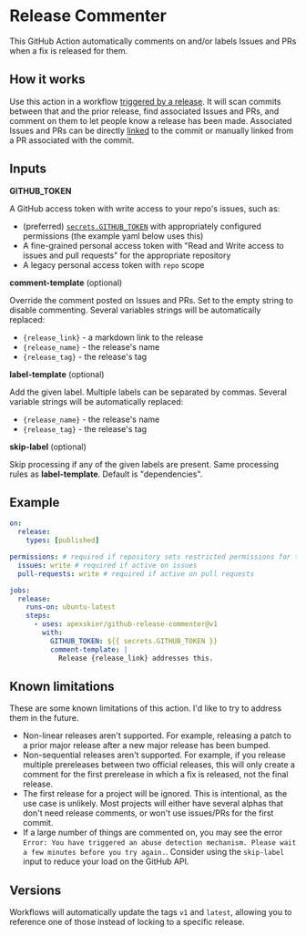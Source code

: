 # Release Commenter

This GitHub Action automatically comments on and/or labels Issues and PRs when a fix is released for them.

## How it works

Use this action in a workflow [triggered by a release](https://docs.github.com/en/free-pro-team@latest/actions/reference/events-that-trigger-workflows#release). It will scan commits between that and the prior release, find associated Issues and PRs, and comment on them to let people know a release has been made. Associated Issues and PRs can be directly [linked](https://docs.github.com/en/free-pro-team@latest/github/managing-your-work-on-github/linking-a-pull-request-to-an-issue) to the commit or manually linked from a PR associated with the commit.

## Inputs

**GITHUB_TOKEN**

A GitHub access token with write access to your repo's issues, such as:

- (preferred) [`secrets.GITHUB_TOKEN`](https://docs.github.com/en/free-pro-team@latest/actions/reference/authentication-in-a-workflow#about-the-github_token-secret) with appropriately configured permissions (the example yaml below uses this)
- A fine-grained personal access token with "Read and Write access to issues and pull requests" for the appropriate repository
- A legacy personal access token with `repo` scope

**comment-template** (optional)

Override the comment posted on Issues and PRs. Set to the empty string to disable commenting. Several variables strings will be automatically replaced:

- `{release_link}` - a markdown link to the release
- `{release_name}` - the release's name
- `{release_tag}` - the release's tag

**label-template** (optional)

Add the given label. Multiple labels can be separated by commas. Several variable strings will be automatically replaced:

- `{release_name}` - the release's name
- `{release_tag}` - the release's tag

**skip-label** (optional)

Skip processing if any of the given labels are present. Same processing rules as **label-template**. Default is "dependencies".

## Example

```yml
on:
  release:
    types: [published]

permissions: # required if repository sets restricted permissions for token, see https://docs.github.com/en/actions/security-for-github-actions/security-guides/automatic-token-authentication#permissions-for-the-github_token
  issues: write # required if active on issues
  pull-requests: write # required if active on pull requests

jobs:
  release:
    runs-on: ubuntu-latest
    steps:
      - uses: apexskier/github-release-commenter@v1
        with:
          GITHUB_TOKEN: ${{ secrets.GITHUB_TOKEN }}
          comment-template: |
            Release {release_link} addresses this.
```

## Known limitations

These are some known limitations of this action. I'd like to try to address them in the future.

- Non-linear releases aren't supported. For example, releasing a patch to a prior major release after a new major release has been bumped.
- Non-sequential releases aren't supported. For example, if you release multiple prereleases between two official releases, this will only create a comment for the first prerelease in which a fix is released, not the final release.
- The first release for a project will be ignored. This is intentional, as the use case is unlikely. Most projects will either have several alphas that don't need release comments, or won't use issues/PRs for the first commit.
- If a large number of things are commented on, you may see the error `Error: You have triggered an abuse detection mechanism. Please wait a few minutes before you try again.`. Consider using the `skip-label` input to reduce your load on the GitHub API.

## Versions

Workflows will automatically update the tags `v1` and `latest`, allowing you to reference one of those instead of locking to a specific release.
